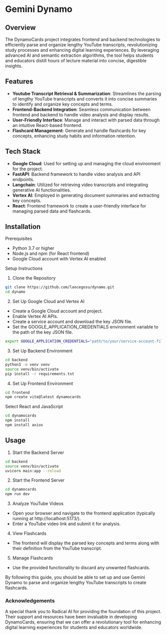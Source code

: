 # Gemini Dynamo

## Overview
The DynamoCards project integrates frontend and backend technologies to efficiently parse and organize lengthy YouTube transcripts, revolutionizing study processes and enhancing digital learning experiences. By leveraging advanced AI and semantic extraction algorithms, the tool helps students and educators distill hours of lecture material into concise, digestible insights.

## Features
- **Youtube Transcript Retrieval & Summarization**: Streamlines the parsing of lengthy YouTube transcripts and converts it into concise summaries to identify and organize key concepts and terms.
- **Frontend-Backend Integration**: Seamless communication between frontend and backend to handle video analysis and display results.
- **User-Friendly Interface**: Manage and interact with parsed data through an intuitive React-based frontend.
- **Flashcard Management**: Generate and handle flashcards for key concepts, enhancing study habits and information retention.

## Tech Stack
- **Google Cloud**: Used for setting up and managing the cloud environment for the project.
- **FastAPI**: Backend framework to handle video analysis and API endpoints.
- **Langchain**: Utilized for retrieving video transcripts and integrating generative AI functionalities.
- **Vertex AI**: Employed in generating document summaries and extracting key concepts.
- **React**: Frontend framework to create a user-friendly interface for managing parsed data and flashcards.

## Installation
Prerequisites
- Python 3.7 or higher
- Node.js and npm (for React frontend)
- Google Cloud account with Vertex AI enabled

Setup Instructions
1. Clone the Repository
```bash
git clone https://github.com/lancegosu/dynamo.git
cd dynamo
```

2. Set Up Google Cloud and Vertex AI
- Create a Google Cloud account and project.
- Enable Vertex AI APIs.
- Create a service account and download the key JSON file.
- Set the GOOGLE_APPLICATION_CREDENTIALS environment variable to the path of the key JSON file.
```bash
export GOOGLE_APPLICATION_CREDENTIALS="path/to/your/service-account-file.json"
```

3. Set Up Backend Environment

```bash
cd backend
python3 -m venv venv
source venv/bin/activate
pip install -r requirements.txt
```

4. Set Up Frontend Environment
```bash
cd frontend
npm create vite@latest dynamocards
```
Select React and JavaScript
```bash
cd dynamocards
npm install
npm install axios
```

## Usage
1. Start the Backend Server
```bash
cd backend
source venv/bin/activate
uvicorn main:app --reload
```

2. Start the Frontend Server
```bash
cd dynamocards
npm run dev
```

3. Analyze YouTube Videos
- Open your browser and navigate to the frontend application (typically running at http://localhost:5173/).
- Enter a YouTube video link and submit it for analysis.

4. View Flashcards
- The frontend will display the parsed key concepts and terms along with their definition from the YouTube transcript.

5. Manage Flashcards
- Use the provided functionality to discard any unwanted flashcards.

By following this guide, you should be able to set up and use Gemini Dynamo to parse and organize lengthy YouTube transcripts to create flashcards.

### Acknowledgements
A special thank you to Radical AI for providing the foundation of this project. Their support and resources have been invaluable in developing DynamoCards, ensuring that we can offer a revolutionary tool for enhancing digital learning experiences for students and educators worldwide.
